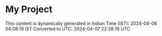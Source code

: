 # My Project

This content is dynamically generated in Indian Time (IST): 2024-04-08 04:08:19 IST
Converted to UTC: 2024-04-07 22:38:19 UTC

